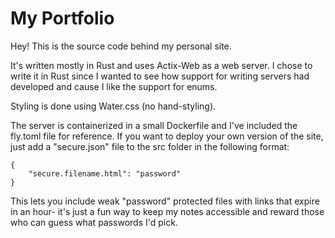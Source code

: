 # My Portfolio
Hey! This is the source code behind my personal site.

It's written mostly in Rust and uses Actix-Web as a web server. I chose to write it in Rust since
I wanted to see how support for writing servers had developed and cause I like the support for enums.

Styling is done using Water.css (no hand-styling). 

The server is containerized in a small Dockerfile and I've included the fly.toml file for reference. 
If you want to deploy your own version of the site, just add a "secure.json" file to the src folder in
the following format:
```
{
    "secure.filename.html": "password"
}
```
This lets you include weak "password" protected files with links that expire in an hour- it's just a fun way to 
keep my notes accessible and reward those who can guess what passwords I'd pick. 